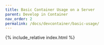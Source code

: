 ```yaml
---
title: Basic Container Usage on a Server
parent: Develop in Container
nav_order: 2
permalink: /docs/devcontainer/basic-usage/
---
```


{% include_relative index.html %}
